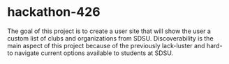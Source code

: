 # hackathon-426

The goal of this project is to create a user site that will show the user a custom list of clubs and organizations from SDSU.
Discoverability is the main aspect of this project because of the previously lack-luster and hard-to navigate current options available  to students at SDSU. 
